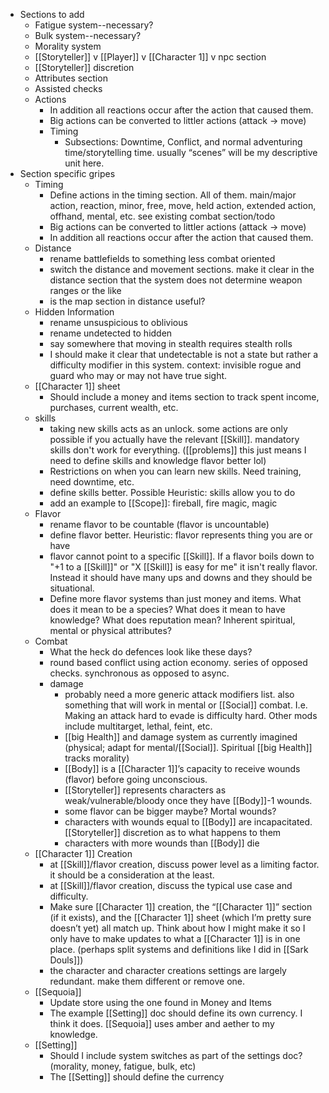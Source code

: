 - Sections to add
	- Fatigue system--necessary?
	- Bulk system--necessary?
	- Morality system
	- [[Storyteller]] v [[Player]] v [[Character 1]] v npc section
	- [[Storyteller]] discretion
	- Attributes section
	- Assisted checks
	- Actions
		- In addition all reactions occur after the action that caused them.
		- Big actions can be converted to littler actions (attack -> move)
		- Timing
			- Subsections: Downtime, Conflict, and normal adventuring time/storytelling time. usually “scenes” will be my descriptive unit here.
- Section specific gripes
	- Timing
		- Define actions in the timing section. All of them. main/major action, reaction, minor, free, move, held action, extended action, offhand, mental, etc. see existing combat section/todo
		- Big actions can be converted to littler actions (attack -> move)
		- In addition all reactions occur after the action that caused them.
	- Distance
		- rename battlefields to something less combat oriented
		- switch the distance and movement sections. make it clear in the distance section that the system does not determine weapon ranges or the like
		- is the map section in distance useful?
	- Hidden Information
		- rename unsuspicious to oblivious
		- rename undetected to hidden
		- say somewhere that moving in stealth requires stealth rolls
		- I should make it clear that undetectable is not a state but rather a difficulty modifier in this system. context: invisible rogue and guard who may or may not have true sight.
	- [[Character 1]] sheet
		- Should include a money and items section to track spent income, purchases, current wealth, etc.
	- skills
		- taking new skills acts as an unlock. some actions are only possible if you actually have the relevant [[Skill]]. mandatory skills don't work for everything. ([[problems]] this just means I need to define skills and knowledge flavor better lol) 
		- Restrictions on when you can learn new skills. Need training, need downtime, etc.
		- define skills better. Possible Heuristic: skills allow you to do
		- add an example to [[Scope]]: fireball, fire magic, magic
	- Flavor
		- rename flavor to be countable (flavor is uncountable)
		- define flavor better. Heuristic: flavor represents thing you are or have
		- flavor cannot point to a specific [[Skill]]. If a flavor boils down to "+1 to a [[Skill]]" or "X [[Skill]] is easy for me" it isn't really flavor. Instead it should have many ups and downs and they should be situational.
		- Define more flavor systems than just money and items. What does it mean to be a species? What does it mean to have knowledge? What does reputation mean? Inherent spiritual, mental or physical attributes?
	- Combat
		- What the heck do defences look like these days?
		- round based conflict using action economy. series of opposed checks. synchronous as opposed to async.
		- damage
			- probably need a more generic attack modifiers list. also something that will work in mental or [[Social]] combat. I.e. Making an attack hard to evade is difficulty hard. Other mods include multitarget, lethal, feint, etc.
			- [[big Health]] and damage system as currently imagined (physical; adapt for mental/[[Social]]. Spiritual [[big Health]] tracks morality)
			- [[Body]] is a [[Character 1]]’s capacity to receive wounds (flavor) before going unconscious.
			- [[Storyteller]] represents characters as weak/vulnerable/bloody once they have [[Body]]-1 wounds.
			- some flavor can be bigger maybe? Mortal wounds?
			- characters with wounds equal to [[Body]] are incapacitated. [[Storyteller]] discretion as to what happens to them
			- characters with more wounds than [[Body]] die
	- [[Character 1]] Creation
		- at [[Skill]]/flavor creation, discuss power level as a limiting factor. it should be a consideration at the least.
		- at [[Skill]]/flavor creation, discuss the typical use case and difficulty.
		- Make sure [[Character 1]] creation, the “[[Character 1]]” section (if it exists), and the [[Character 1]] sheet (which I’m pretty sure doesn’t yet) all match up. Think about how I might make it so I only have to make updates to what a [[Character 1]] is in one place. (perhaps split systems and definitions like I did in [[Sark Douls]])
		- the character and character creations settings are largely redundant. make them different or remove one.
	- [[Sequoia]]
		- Update store using the one found in Money and Items
		- The example [[Setting]] doc should define its own currency. I think it does. [[Sequoia]] uses amber and aether to my knowledge.
	- [[Setting]]
		- Should I include system switches as part of the settings doc? (morality, money, fatigue, bulk, etc)
		- The [[Setting]] should define the currency
